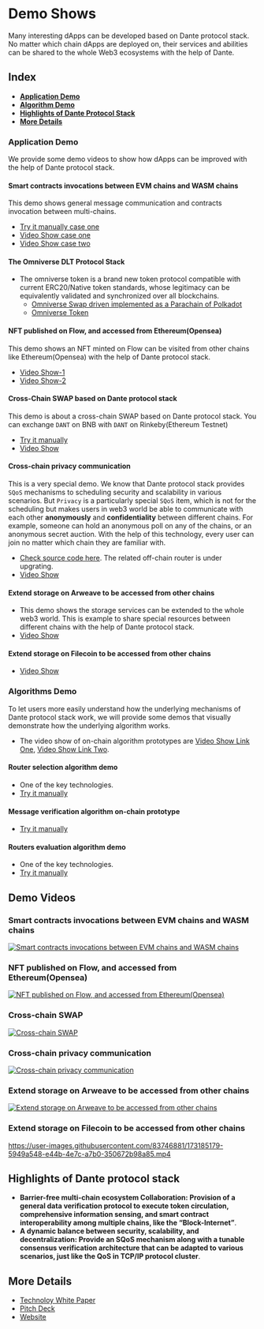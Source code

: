 # Demo Shows

Many interesting dApps can be developed based on Dante protocol stack. No matter which chain dApps are deployed on, their services and abilities can be shared to the whole Web3 ecosystems with the help of Dante.

## Index
* **[Application Demo](#application-demo)**
* **[Algorithm Demo](#algorithms-demo)**
* **[Highlights of Dante Protocol Stack](#highlights-of-dante-protocol-stack)**
* **[More Details](#more-details)**

### Application Demo

We provide some demo videos to show how dApps can be improved with the help of Dante protocol stack.

#### **Smart contracts invocations between EVM chains and WASM chains**
This demo shows general message communication and contracts invocation between multi-chains.
 * [Try it manually case one](https://github.com/dantenetwork/cross-chain-demo/tree/v0.2.0)
 * [Video Show case one](https://dante-network.oss-cn-hangzhou.aliyuncs.com/Prototype_Multichain_SmartContract_invocation%20.mp4)
 * [Video Show case two](#smart-contracts-invocations-between-evm-chains-and-wasm-chains)
#### **The Omniverse DLT Protocol Stack**
 * The omniverse token is a brand new token protocol compatible with current ERC20/Native token standards, whose legitimacy can be equivalently validated and synchronized  over all blockchains.
   * [Omniverse Swap driven implemented as a Parachain of Polkadot](https://omniverse.oss-cn-hangzhou.aliyuncs.com/omniverse-swap.mp4)
   * [Omniverse Token](https://dante-network.oss-cn-hangzhou.aliyuncs.com/omniverse%20token%20show.mp4)
#### **NFT published on Flow, and accessed from Ethereum(Opensea)**
This demo shows an NFT minted on Flow can be visited from other chains like Ethereum(Opensea) with the help of Dante protocol stack.
 * [Video Show-1](https://punstar.oss-cn-hangzhou.aliyuncs.com/PunStar%20Demo.mp4)
 * [Video Show-2](#nft-published-on-flow-and-accessed-from-ethereumopensea)
#### **Cross-Chain SWAP based on Dante protocol stack**
This demo is about a cross-chain SWAP based on Dante protocol stack. You can exchange `DANT` on BNB with `DANT` on Rinkeby(Ethereum Testnet)
 * [Try it manually](https://demo-swap-theta.vercel.app/)
 * [Video Show](#cross-chain-swap)
#### **Cross-chain privacy communication**
This is a very special demo. We know that Dante protocol stack provides `SQoS` mechanisms to scheduling security and scalability in various scenarios. But `Privacy` is a particularly special `SQoS` item, which is not for the scheduling but makes users in web3 world be able to communicate with each other **anonymously** and **confidentiality** between different chains. For example, someone can hold an anonymous poll on any of the chains, or an anonymous secret auction. With the help of this technology, every user can join no matter which chain they are familiar with.
 * [Check source code here](https://github.com/dantenetwork/Privacy-Cross-Chain-Demo/tree/main/Anonymous). The related off-chain router is under upgrating.
 * [Video Show](#cross-chain-privacy-communication)
#### **Extend storage on Arweave to be accessed from other chains**
 * This demo shows the storage services can be extended to the whole web3 world. This is example to share special resources between different chains with the help of Dante protocol stack.
 * [Video Show](#extend-storage-on-arweave-to-be-accessed-from-other-chains)
#### **Extend storage on Filecoin to be accessed from other chains**
 * [Video Show](#extend-storage-on-filecoin-to-be-accessed-from-other-chains)


### Algorithms Demo

To let users more easily understand how the underlying mechanisms of Dante protocol stack work, we will provide some demos that visually demonstrate how the underlying algorithm works.

* The video show of on-chain algorithm prototypes are [Video Show Link One](https://www.youtube.com/watch?v=N5Kjo1xW_X0), [Video Show Link Two](https://dante-network.oss-cn-hangzhou.aliyuncs.com/Algorithm%20prototypes_Selection_Verification_Evaluation.mp4).
#### **Router selection algorithm demo**
 * One of the key technologies.
 * [Try it manually](https://github.com/dantenetwork/algoritm-prototype#router-selection)
#### **Message verification algorithm on-chain prototype**
* [Try it manually](https://github.com/dantenetwork/algoritm-prototype#message-verification)
#### **Routers evaluation algorithm demo**
 * One of the key technologies.
 * [Try it manually](https://github.com/dantenetwork/Routers-Evaluation-Demo)

## Demo Videos
### Smart contracts invocations between EVM chains and WASM chains
[![Smart contracts invocations between EVM chains and WASM chains](https://github.com/dantenetwork/Demo-Show/blob/main/image/Smart%20contracts%20invocations%20between%20EVM%20chains%20and%20WASM%20chains.png)](https://dante-network.oss-cn-hangzhou.aliyuncs.com/basic%20functions.mp4)


### NFT published on Flow, and accessed from Ethereum(Opensea)
[![NFT published on Flow, and accessed from Ethereum(Opensea)](https://github.com/dantenetwork/Demo-Show/blob/main/image/NFT%20published%20on%20Flow%2C%20and%20accessed%20from%20Ethereum.png)](https://dante-network.oss-cn-hangzhou.aliyuncs.com/NFT%20on%20Flow%20extends%20to%20Opensea.mp4)


### Cross-chain SWAP
[![Cross-chain SWAP](https://github.com/dantenetwork/Demo-Show/blob/main/image/cross%20chain%20swap.jpg)](https://dante-network.oss-cn-hangzhou.aliyuncs.com/Dante%20Swap.mp4)

### Cross-chain privacy communication
[![Cross-chain privacy communication](https://github.com/dantenetwork/Demo-Show/blob/main/image/Cross-chain%20privacy%20communication.png)](https://dante-network.oss-cn-hangzhou.aliyuncs.com/Anonymous%20Demo.mp4)


### Extend storage on Arweave to be accessed from other chains
[![Extend storage on Arweave to be accessed from other chains](https://github.com/dantenetwork/Demo-Show/blob/main/image/Extend%20storage%20on%20Arweave%20to%20be%20accessed%20from%20other%20chains.png)](https://dante-network.oss-cn-hangzhou.aliyuncs.com/Special%20router%20serves%20for%20storage%20on%20Arweave.mp4)


### Extend storage on Filecoin to be accessed from other chains
https://user-images.githubusercontent.com/83746881/173185179-5949a548-e44b-4e7c-a7b0-350672b98a85.mp4


## Highlights of Dante protocol stack
* **Barrier-free multi-chain ecosystem Collaboration: Provision of a general data verification protocol to execute token circulation, comprehensive information sensing, and smart contract interoperability among multiple chains, like the “Block-Internet”**.
* **A dynamic balance between security, scalability, and decentralization: Provide an SQoS mechanism along with a tunable consensus verification architecture that can be adapted to various scenarios, just like the QoS in TCP/IP protocol cluster**.

## More Details
* [Technoloy White Paper](https://github.com/dantenetwork/Pitch-Deck/blob/main/Dante%20Network%EF%BC%9AThe%20_Internet%20protocol%20stack_%20of%20Web3.pdf)
* [Pitch Deck](https://github.com/dantenetwork/Pitch-Deck/blob/main/Dante%20Pitch%20Deck.pdf)
* [Website](https://www.dantechain.com/)
